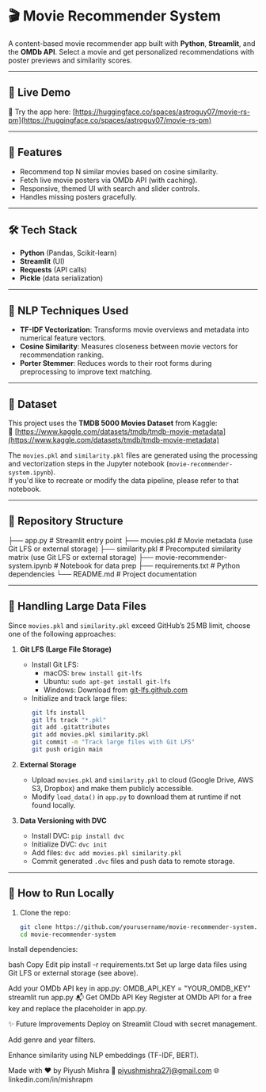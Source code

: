 # 🎬 Movie Recommender System

A content-based movie recommender app built with **Python**, **Streamlit**, and the **OMDb API**. Select a movie and get personalized recommendations with poster previews and similarity scores.

---

## 🚀 Live Demo

🔗 Try the app here: [https://huggingface.co/spaces/astroguy07/movie-rs-pm](https://huggingface.co/spaces/astroguy07/movie-rs-pm)

---

## 📌 Features

- Recommend top N similar movies based on cosine similarity.  
- Fetch live movie posters via OMDb API (with caching).
- Responsive, themed UI with search and slider controls.
- Handles missing posters gracefully.

---

## 🛠 Tech Stack

- **Python** (Pandas, Scikit-learn)
- **Streamlit** (UI)
- **Requests** (API calls)
- **Pickle** (data serialization)

---

## 🧠 NLP Techniques Used

- **TF-IDF Vectorization**: Transforms movie overviews and metadata into numerical feature vectors.
- **Cosine Similarity**: Measures closeness between movie vectors for recommendation ranking.
- **Porter Stemmer**: Reduces words to their root forms during preprocessing to improve text matching.

---

## 📂 Dataset

This project uses the **TMDB 5000 Movies Dataset** from Kaggle:  
🔗 [https://www.kaggle.com/datasets/tmdb/tmdb-movie-metadata](https://www.kaggle.com/datasets/tmdb/tmdb-movie-metadata)

The `movies.pkl` and `similarity.pkl` files are generated using the processing and vectorization steps in the Jupyter notebook (`movie-recommender-system.ipynb`).  
If you'd like to recreate or modify the data pipeline, please refer to that notebook.

---

## 📂 Repository Structure

├── app.py # Streamlit entry point
├── movies.pkl # Movie metadata (use Git LFS or external storage)
├── similarity.pkl # Precomputed similarity matrix (use Git LFS or external storage)
├── movie-recommender-system.ipynb # Notebook for data prep
├── requirements.txt # Python dependencies
└── README.md # Project documentation


---

## 🚀 Handling Large Data Files

Since `movies.pkl` and `similarity.pkl` exceed GitHub’s 25 MB limit, choose one of the following approaches:

1. **Git LFS (Large File Storage)**
   - Install Git LFS:
     - macOS: `brew install git-lfs`
     - Ubuntu: `sudo apt-get install git-lfs`
     - Windows: Download from [git-lfs.github.com](https://git-lfs.github.com/)
   - Initialize and track large files:
     ```bash
     git lfs install
     git lfs track "*.pkl"
     git add .gitattributes
     git add movies.pkl similarity.pkl
     git commit -m "Track large files with Git LFS"
     git push origin main
     ```

2. **External Storage**  
   - Upload `movies.pkl` and `similarity.pkl` to cloud (Google Drive, AWS S3, Dropbox) and make them publicly accessible.
   - Modify `load_data()` in `app.py` to download them at runtime if not found locally.

3. **Data Versioning with DVC**  
   - Install DVC: `pip install dvc`
   - Initialize DVC: `dvc init`
   - Add files: `dvc add movies.pkl similarity.pkl`
   - Commit generated `.dvc` files and push data to remote storage.

---

## 🧪 How to Run Locally

1. Clone the repo:
   ```bash
   git clone https://github.com/yourusername/movie-recommender-system.git
   cd movie-recommender-system
Install dependencies:

bash
Copy
Edit
pip install -r requirements.txt
Set up large data files using Git LFS or external storage (see above).

Add your OMDb API key in app.py:
OMDB_API_KEY = "YOUR_OMDB_KEY"
streamlit run app.py
📬 Get OMDb API Key
Register at OMDb API for a free key and replace the placeholder in app.py.

✨ Future Improvements
Deploy on Streamlit Cloud with secret management.

Add genre and year filters.

Enhance similarity using NLP embeddings (TF-IDF, BERT).

Made with ❤️ by Piyush Mishra
📧 piyushmishra27j@gmail.com
🌐 linkedin.com/in/mishrapm


